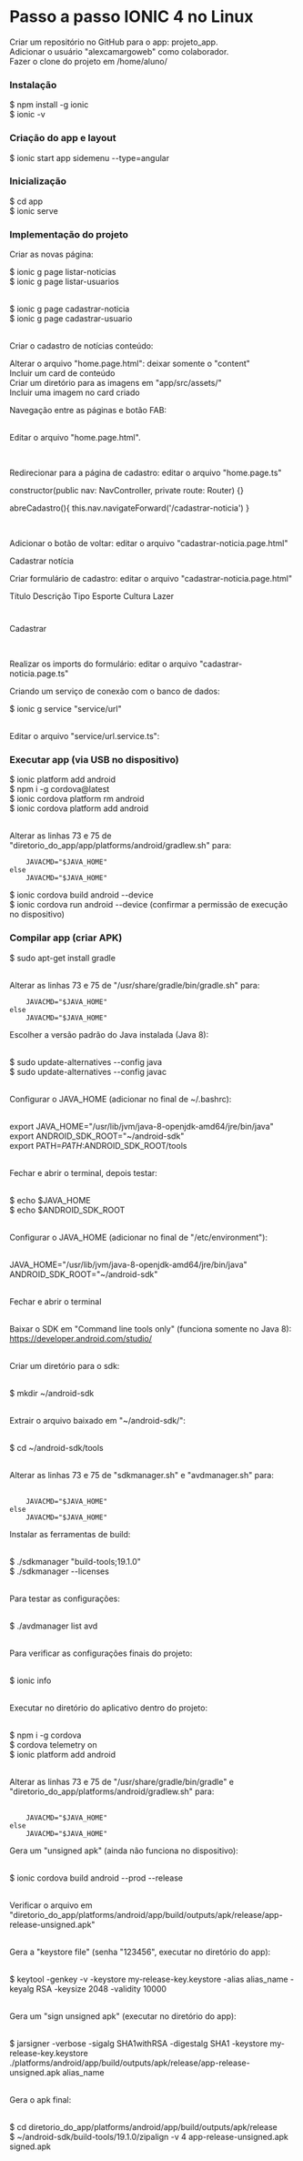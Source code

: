 # Passo a passo IONIC 4 no Linux

Criar um repositório no GitHub para o app: projeto_app.  <br>
Adicionar o usuário "alexcamargoweb" como colaborador. <br>
Fazer o clone do projeto em /home/aluno/

### Instalação

$ npm install -g ionic <br>
$ ionic -v

### Criação do app e layout

$ ionic start app sidemenu --type=angular

### Inicialização

$ cd app <br>
$ ionic serve

### Implementação do projeto

Criar as novas página: <br>

$ ionic g page listar-noticias <br>
$ ionic g page listar-usuarios <br><br>

$ ionic g page cadastrar-noticia <br>
$ ionic g page cadastrar-usuario <br><br>

Criar o cadastro de notícias conteúdo: <br>

Alterar o arquivo "home.page.html": deixar somente o "content" <br>
Incluir um card de conteúdo <br>
Criar um diretório para as imagens em "app/src/assets/" <br>
Incluir uma imagem no card criado <br> 

Navegação entre as páginas e botão FAB: <br><br>

Editar o arquivo "home.page.html". <br>

<ion-fab vertical="bottom" horizontal="end" slot="fixed">
  <ion-fab-button color="primary" (click)="abreCadastro()">
    <ion-icon name="add"></ion-icon>
  </ion-fab-button>
</ion-fab>

<br>

Redirecionar para a página de cadastro: editar o arquivo "home.page.ts" <br>

  constructor(public nav: NavController, private route: Router) {}

  abreCadastro(){
    this.nav.navigateForward('/cadastrar-noticia')
  }

<br>

Adicionar o botão de voltar: editar o arquivo "cadastrar-noticia.page.html" <br>

  <ion-toolbar>
    <ion-buttons slot="start">
      <ion-back-button defaultHref="/home"></ion-back-button>
    </ion-buttons>
    <ion-title>Cadastrar notícia</ion-title>
  </ion-toolbar>

<br>

Criar formulário de cadastro: editar o arquivo "cadastrar-noticia.page.html" <br>

<ion-content padding>
    <ion-list>
      <form>
        <ion-item>
          <ion-label position="floating">Título</ion-label>
          <ion-input type="text" name="titulo" ></ion-input>
        </ion-item>
        <ion-item>
            <ion-label>Descrição</ion-label>
            <ion-textarea rows="6" cols="20" name="descricao"></ion-textarea>
          </ion-item>
        <ion-item>
            <ion-label>Tipo</ion-label>
            <ion-select placeholder="Tipo da notícia" name="tipo">
              <ion-select-option value="esporte">Esporte</ion-select-option>
              <ion-select-option value="cultura">Cultura</ion-select-option>
              <ion-select-option value="lazer">Lazer</ion-select-option>
            </ion-select>
          </ion-item>
        <div style="margin-top: 40px;">
          <ion-button expand="full" color="primary">Cadastrar</ion-button>
        </div>
      </form>
    </ion-list>
  </ion-content>

  <br>

  Realizar os imports do formulário: editar o arquivo "cadastrar-noticia.page.ts" <br>











Criando um serviço de conexão com o banco de dados: <br>

$ ionic g service "service/url" <br><br>

Editar o arquivo "service/url.service.ts": <br>







### Executar app (via USB no dispositivo)

$ ionic platform add android <br>
$ npm i -g cordova@latest <br>
$ ionic cordova platform rm android <br>
$ ionic cordova platform add android <br><br>

Alterar as linhas 73 e 75 de "diretorio_do_app/app/platforms/android/gradlew.sh" para: <br>

        JAVACMD="$JAVA_HOME" 
    else 
        JAVACMD="$JAVA_HOME" 

$ ionic cordova build android --device <br>
$ ionic cordova run android --device (confirmar a permissão de execução no dispositivo) <br>


### Compilar app (criar APK)

$ sudo apt-get install gradle <br><br>

Alterar as linhas 73 e 75 de "/usr/share/gradle/bin/gradle.sh" para: <br>

        JAVACMD="$JAVA_HOME" 
    else 
        JAVACMD="$JAVA_HOME" 

Escolher a versão padrão do Java instalada (Java 8): <br><br>

$ sudo update-alternatives --config java <br>
$ sudo update-alternatives --config javac <br><br>

Configurar o JAVA_HOME (adicionar no final de ~/.bashrc): <br><br>

export JAVA_HOME="/usr/lib/jvm/java-8-openjdk-amd64/jre/bin/java" <br>
export ANDROID_SDK_ROOT="~/android-sdk" <br>
export PATH=$PATH:$ANDROID_SDK_ROOT/tools <br><br>

Fechar e abrir o terminal, depois testar: <br><br>

$ echo $JAVA_HOME <br>
$ echo $ANDROID_SDK_ROOT <br><br>

Configurar o JAVA_HOME (adicionar no final de "/etc/environment"): <br><br>

JAVA_HOME="/usr/lib/jvm/java-8-openjdk-amd64/jre/bin/java" <br>
ANDROID_SDK_ROOT="~/android-sdk" <br><br>

Fechar e abrir o terminal <br><br>

Baixar o SDK  em "Command line tools only" (funciona somente no Java 8): https://developer.android.com/studio/ <br><br>

Criar um diretório para o sdk: <br><br>

$ mkdir ~/android-sdk <br><br>

Extrair o arquivo baixado em "~/android-sdk/": <br><br>

$ cd ~/android-sdk/tools <br><br>

Alterar as linhas 73 e 75 de "sdkmanager.sh" e "avdmanager.sh" para: <br><br>

        JAVACMD="$JAVA_HOME" 
    else 
        JAVACMD="$JAVA_HOME" 

Instalar as ferramentas de build: <br><br>

$ ./sdkmanager "build-tools;19.1.0" <br>
$ ./sdkmanager --licenses <br><br>

Para testar as configurações: <br><br>

$ ./avdmanager list avd <br><br>

Para verificar as configurações finais do projeto: <br><br>

$ ionic info <br><br>

Executar no diretório do aplicativo dentro do projeto: <br><br>

$ npm i -g cordova <br>
$ cordova telemetry on <br>
$ ionic platform add android <br><br>

Alterar as linhas 73 e 75 de "/usr/share/gradle/bin/gradle" e "diretorio_do_app/platforms/android/gradlew.sh" para: <br><br>

        JAVACMD="$JAVA_HOME" 
    else 
        JAVACMD="$JAVA_HOME" 

Gera um "unsigned apk" (ainda não funciona no dispositivo): <br><br>

$ ionic cordova build android --prod --release <br><br>

Verificar o arquivo em "diretorio_do_app/platforms/android/app/build/outputs/apk/release/app-release-unsigned.apk" <br><br>

Gera a "keystore file" (senha "123456", executar no diretório do app): <br><br>

$ keytool -genkey -v -keystore my-release-key.keystore -alias alias_name -keyalg RSA -keysize 2048 -validity 10000 <br><br>

Gera um "sign unsigned apk" (executar no diretório do app): <br><br>

$ jarsigner -verbose -sigalg SHA1withRSA -digestalg SHA1 -keystore my-release-key.keystore ./platforms/android/app/build/outputs/apk/release/app-release-unsigned.apk alias_name <br><br>

Gera o apk final: <br><br>

$ cd diretorio_do_app/platforms/android/app/build/outputs/apk/release <br>
$ ~/android-sdk/build-tools/19.1.0/zipalign -v 4 app-release-unsigned.apk signed.apk <br><br>




